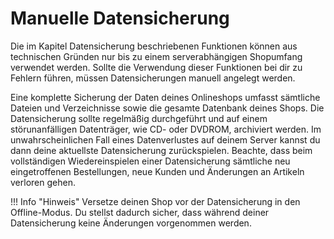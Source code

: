 # Manuelle Datensicherung 

Die im Kapitel Datensicherung beschriebenen Funktionen können aus technischen Gründen nur bis zu einem serverabhängigen Shopumfang verwendet werden. Sollte die Verwendung dieser Funktionen bei dir zu Fehlern führen, müssen Datensicherungen manuell angelegt werden.

Eine komplette Sicherung der Daten deines Onlineshops umfasst sämtliche Dateien und Verzeichnisse sowie die gesamte Datenbank deines Shops. Die Datensicherung sollte regelmäßig durchgeführt und auf einem störunanfälligen Datenträger, wie CD- oder DVDROM, archiviert werden. Im unwahrscheinlichen Fall eines Datenverlustes auf deinem Server kannst du dann deine aktuellste Datensicherung zurückspielen. Beachte, dass beim vollständigen Wiedereinspielen einer Datensicherung sämtliche neu eingetroffenen Bestellungen, neue Kunden und Änderungen an Artikeln verloren gehen.

!!! Info "Hinweis"
	 Versetze deinen Shop vor der Datensicherung in den Offline-Modus. Du stellst dadurch sicher, dass während deiner Datensicherung keine Änderungen vorgenommen werden.

  

  

  




